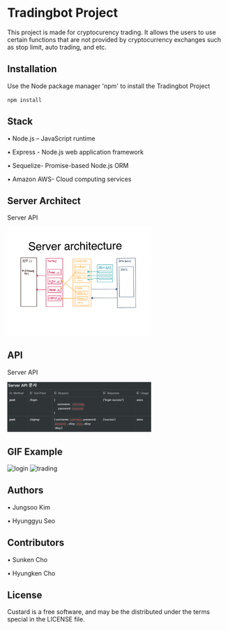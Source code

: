 # Tradingbot Project

This project is made for cryptocurency trading. It allows the users to use certain functions that are not provided by cryptocurrency exchanges such as stop limit, auto trading, and etc.

## Installation
Use the Node package manager 'npm' to install the Tradingbot Project

`npm install`


## Stack
•	Node.js – JavaScript runtime

•	Express - Node.js web application framework

•	Sequelize- Promise-based Node.js ORM

•	Amazon AWS- Cloud computing services

## Server Architect
Server API

<img src= 'Readme_Images/server_architect.png' width= '330' alt = 'server_architect'/>

## API
Server API

<img src= 'Readme_Images/API.png' width= '330' alt = 'Server API'/>


## GIF Example
<img src= 'Readme_Images/login' width= '330' alt = 'login'/>

<img src= 'Readme_Images/trading' width= '330' alt = 'trading'/>

## Authors

•	Jungsoo Kim

•	Hyunggyu Seo


## Contributors
•	Sunken Cho

•	Hyungken Cho


## License
Custard is a free software, and may be the distributed under the terms special in the LICENSE file.